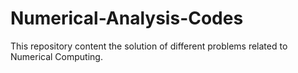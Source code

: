 # Numerical-Analysis-Codes
This repository content the solution of different problems related to Numerical Computing.
